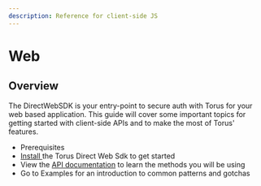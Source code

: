 ```yaml
---
description: Reference for client-side JS
---
```


# Web

## Overview

The DirectWebSDK is your entry-point to secure auth with Torus for your web based application. This guide will cover some important topics for getting started with client-side APIs and to make the most of Torus' features. 

* Prerequisites
* [Install ](installation.md)the Torus Direct Web Sdk to get started
* View the [API documentation](api-reference.md) to learn the methods you will be using
* Go to Examples for an introduction to common patterns and gotchas



